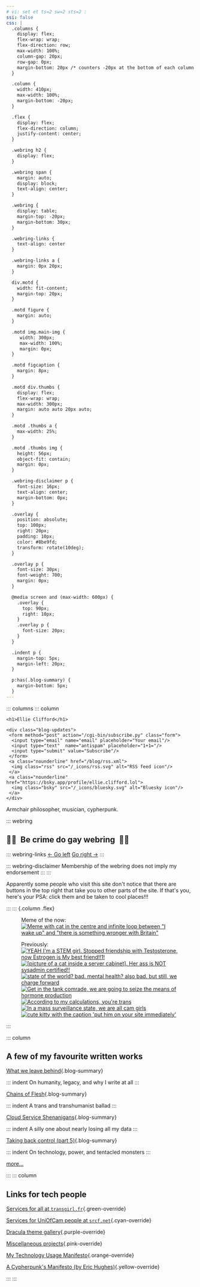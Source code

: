 ```yaml
---
# vi: set et ts=2 sw=2 sts=2 :
ssi: false
css: |
  .columns {
    display: flex;
    flex-wrap: wrap;
    flex-direction: row;
    max-width: 100%;
    column-gap: 20px;
    row-gap: 0px;
    margin-bottom: 20px /* counters -20px at the bottom of each column */
  }

  .column {
    width: 410px;
    max-width: 100%;
    margin-bottom: -20px;
  }

  .flex {
    display: flex;
    flex-direction: column;
    justify-content: center;
  }

  .webring h2 {
    display: flex;
  }

  .webring span {
    margin: auto;
    display: block;
    text-align: center;
  }

  .webring {
    display: table;
    margin-top: -20px;
    margin-bottom: 30px;
  }

  .webring-links {
    text-align: center
  }

  .webring-links a {
    margin: 0px 20px;
  }

  div.motd {
    width: fit-content;
    margin-top: 20px;
  }

  .motd figure {
    margin: auto;
  }

  .motd img.main-img {
     width: 300px;
     max-width: 100%;
     margin: 0px;
  }

  .motd figcaption {
    margin: 8px;
  }

  .motd div.thumbs {
    display: flex;
    flex-wrap: wrap;
    max-width: 300px;
    margin: auto auto 20px auto;
  }

  .motd .thumbs a {
    max-width: 25%;
  }

  .motd .thumbs img {
    height: 56px;
    object-fit: contain;
    margin: 0px;
  }

  .webring-disclaimer p {
    font-size: 16px;
    text-align: center;
    margin-bottom: 0px;
  }

  .overlay {
    position: absolute;
    top: 100px;
    right: 20px;
    padding: 10px;
    color: #8be9fd;
    transform: rotate(10deg);
  }

  .overlay p {
    font-size: 30px;
    font-weight: 700;
    margin: 0px;
  }

  @media screen and (max-width: 600px) {
    .overlay {
      top: 90px;
      right: 10px;
    }
    .overlay p {
      font-size: 20px;
    }
  }

  .indent p {
    margin-top: 5px;
    margin-left: 20px;
  }

  p:has(.blog-summary) {
    margin-bottom: 5px;
  }
---
```


::: columns
::: column

``` {=html}
<h1>Ellie Clifford</h1>

<div class="blog-updates">
 <form method="post" action="/cgi-bin/subscribe.py" class="form">
  <input type="email" name="email" placeholder="Your email"/>
  <input type="text"  name="antispam" placeholder="1+1="/>
  <input type="submit" value="Subscribe"/>
 </form>
 <a class="nounderline" href="/blog/rss.xml">
  <img class="rss" src="/_icons/rss.svg" alt="RSS feed icon"/>
 </a>
 <a class="nounderline" href="https://bsky.app/profile/ellie.clifford.lol">
  <img class="bsky" src="/_icons/bluesky.svg" alt="Bluesky icon"/>
 </a>
</div>
```

Armchair philosopher, musician, cypherpunk.

::: webring

## <span>🏳️‍🌈</span><span style="margin: 0 0.5em">Be crime do gay webring</span><span>🏳️‍⚧️</span>

::: webring-links
<a href="/cgi-bin/webrings/be_crime_do_gay.py?side=left">← Go left</a>
<a href="/cgi-bin/webrings/be_crime_do_gay.py?side=right">Go right →</a>
:::

::: webring-disclaimer
Membership of the webring does not imply my endorsement
:::
:::

Apparently some people who visit this site don't notice that there are buttons
in the top right that take you to other parts of the site. If that's you,
here's your PSA: click them and be taken to cool places!!!

:::
::: {.column .flex}
<div class="motd">
<figure>
  <figcaption>Meme of the now:</figcaption>
  <a class="nounderline" href="/memes/07_terf_island.jpg">
    <img class="main-img"
         alt="Meme with cat in the centre and infinite loop between &quot;I wake up&quot; and &quot;there is something wronger with Britain&quot;"
         src="/memes/07_terf_island.jpg">
  </a>
</figure>
<figure>
  <figcaption>Previously:</figcaption>
  <div class="thumbs">
   <a class="nounderline" href="/memes/06_stem.jpg">
     <img alt="YEAH I'm a STEM girl. Stopped friendship with Testosterone, now Estrogen is My best friend!!1!"
          src="/memes/thumbs/06_stem.jpg">
   </a>
   <a class="nounderline" href="/memes/05_sysadmin_cat.jpg">
     <img alt="[picture of a cat inside a server cabinet]. Her ass is NOT sysadmin certified!!"
          src="/memes/thumbs/05_sysadmin_cat.jpg">
   </a>
   <a class="nounderline" href="/memes/04_skellie.jpg">
     <img alt="state of the world? bad. mental health? also bad. but still, we charge forward"
          src="/memes/thumbs/04_skellie.jpg">
   </a>
   <a class="nounderline" href="/memes/03_hrt.jpg">
     <img alt="Get in the tank comrade, we are going to seize the means of hormone production"
          src="/memes/thumbs/03_hrt.jpg">
   </a>
   <a class="nounderline" href="/memes/02_calculations.jpg">
     <img alt="According to my calculations, you're trans"
          src="/memes/thumbs/02_calculations.jpg">
   </a>
   <a class="nounderline" href="/memes/01_cam_girls.jpg">
     <img alt="In a mass surveillance state, we are all cam girls"
          src="/memes/thumbs/01_cam_girls.jpg">
   </a>
   <a class="nounderline" href="/memes/00_him.jpg">
     <img alt="cute kitty with the caption 'put him on your site immediately'"
          title="Do it or die trying"
          src="/memes/thumbs/00_him.jpg">
   </a>
  </div>
</figure>
</div>
:::

::: column

## A few of my favourite written works

[What we leave behind](/blog/0006-what-we-leave-behind/){.blog-summary}

::: indent
On humanity, legacy, and why I write at all
:::

[Chains of Flesh](/blog/0022-chains-of-flesh/){.blog-summary}

::: indent
A trans and transhumanist ballad
:::

[Cloud Service Shenanigans](/blog/0014-cloud-service-shenanigans/){.blog-summary}

::: indent
A silly one about nearly losing all my data
:::

[Taking back control (part 5)](/blog/0021-taking-back-control-5/){.blog-summary}

::: indent
On technology, power, and tentacled monsters
:::

[more...](/blog/)

:::
::: column

## Links for tech people

[Services for all at `transgirl.fr`](https://transgirl.fr/){.green-override}

[Services for UniOfCam people at `srcf.net`](https://www.srcf.net/){.cyan-override}

[Dracula theme gallery](/dracula/){.purple-override}

[Miscellaneous projects](https://sr.ht/~ecc/){.pink-override}

[My Technology Usage Manifesto](/documents/technology-usage-manifesto.html){.orange-override}

[A Cypherpunk's Manifesto (by Eric Hughes)](/documents/cypherpunks-manifesto.html){.yellow-override}

:::
:::
